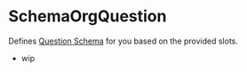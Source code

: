 # SchemaOrgQuestion

Defines [Question Schema](/schema/question) for you based on the provided slots.

- wip
